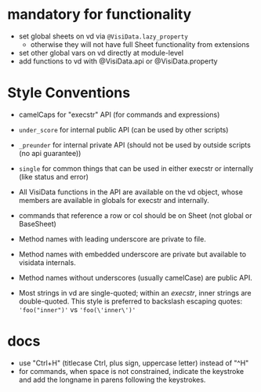 # mandatory for functionality

- set global sheets on vd via `@VisiData.lazy_property`
   - otherwise they will not have full Sheet functionality from extensions
- set other global vars on vd directly at module-level
- add functions to vd with @VisiData.api or @VisiData.property

# Style Conventions

- camelCaps for "execstr" API (for commands and expressions)
- `under_score` for internal public API (can be used by other scripts)
- `_preunder` for internal private API (should not be used by outside scripts (no api guarantee))
- `single` for common things that can be used in either execstr or internally (like status and error)

- All VisiData functions in the API are available on the vd object, whose members are available in globals for execstr and internally.
- commands that reference a row or col should be on Sheet (not global or BaseSheet)


- Method names with leading underscore are private to file.
- Method names with embedded underscore are private but available to visidata internals.
- Method names without underscores (usually camelCase) are public API.
- Most strings in vd are single-quoted; within an *execstr*, inner strings are double-quoted.  This style is preferred to backslash escaping quotes: ``'foo("inner")'`` vs ``'foo(\'inner\')'``

# docs

- use "Ctrl+H" (titlecase Ctrl, plus sign, uppercase letter) instead of "^H"
- for commands, when space is not constrained, indicate the keystroke and add the longname in parens following the keystrokes.

